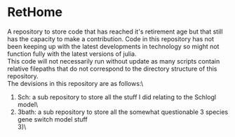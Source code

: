 # RetHome
A repository to store code that has reached it's retirement age but that still has the capacity to make a contribution.
Code in this repository has not been keeping up with the latest developments in technology so might not function fully with the latest versions of julia.\
This code will not necessarily run without update as many scripts contain relative filepaths that do not correspond to the directory structure of this repository.\
The devisions in this repository are as follows:\
1) Sch: a sub repository to store all the stuff I did relating to the Schlogl model\
2) 3bath: a sub repository to store all the somewhat questionable 3 species gene switch model stuff\
3)\
